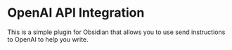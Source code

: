 # OpenAI API Integration

This is a simple plugin for Obsidian that allows you to use send instructions to OpenAI to help you write.